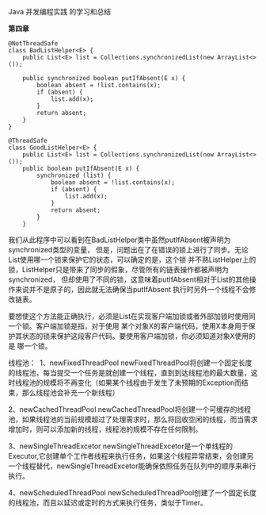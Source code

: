 Java 并发编程实践
      的学习和总结
      

**第四章**
```
@NotThreadSafe
class BadListHelper<E> {
    public List<E> list = Collections.synchronizedList(new ArrayList<>());

    public synchronized boolean putIfAbsent(E x) {
        boolean absent = !list.contains(x);
        if (absent) {
            list.add(x);
        }
        return absent;
    }
}

@ThreadSafe
class GoodListHelper<E> {
    public List<E> list = Collections.synchronizedList(new ArrayList<>());
    public boolean putIfAbsent(E x) {
        synchronized (list) {
            boolean absent = !list.contains(x);
            if (absent) {
                list.add(x);
            }
            return absent;
        }
    }
```

   我们从此程序中可以看到在BadListHelper类中虽然putIfAbsent被声明为synchronized类型的变量，
但是，问题出在了在错误的锁上进行了同步。无论List使用哪一个锁来保护它的状态，可以确定的是，这个锁
并不熟ListHelper上的锁，ListHelper只是带来了同步的假象，尽管所有的链表操作都被声明为synchronized，
但却使用了不同的锁，这意味着putIfAbsent相对于List的其他操作来说并不是原子的，因此就无法确保当putIfAbsent
执行时另外一个线程不会修改链表。

   要想使这个方法能正确执行，必须是List在实现客户端加锁或者外部加锁时使用同一个锁。客户端加锁是指，对于使用
某个对象X的客户端代码，使用X本身用于保护其状态的锁来保护这段客户代码。要使用客户端加锁，你必须知道对象X使用的是
哪一个锁。

线程池：
  1、newFixedThreadPool  newFixedThreadPool将创建一个固定长度的线程池，每当提交一个任务是就创建一个线程，直到到达线程池的最大数量，这时线程池的规模将不再变化（如果某个线程由于发生了未预期的Exception而结束，那么线程池会补充一个新线程）

  2、newCachedThreadPool newCachedThreadPool将创建一个可缓存的线程池，如果线程池的当前规模超过了处理需求时，那么将回收空闲的线程，而当需求增加时，则可以添加新的线程，线程池的规模不存在任何限制。
  
  3、newSingleThreadExcetor newSingleThreadExcetor是一个单线程的Executor,它创建单个工作者线程来执行任务，如果这个线程异常结束，会创建另一个线程替代，newSingleThreadExcetor能确保依照任务在队列中的顺序来串行执行。
  
  4、newScheduledThreadPool newScheduledThreadPool创建了一个固定长度的线程池，而且以延迟或定时的方式来执行任务，类似于Timer。
